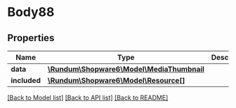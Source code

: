 # Body88

## Properties
Name | Type | Description | Notes
------------ | ------------- | ------------- | -------------
**data** | [**\Rundum\Shopware6\Model\MediaThumbnail**](MediaThumbnail.md) |  | [optional] 
**included** | [**\Rundum\Shopware6\Model\Resource[]**](Resource.md) |  | [optional] 

[[Back to Model list]](../../README.md#documentation-for-models) [[Back to API list]](../../README.md#documentation-for-api-endpoints) [[Back to README]](../../README.md)

